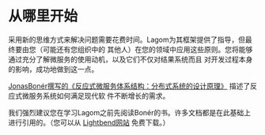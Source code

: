 从哪里开始
===================================================================================
采用新的思维方式来解决问题需要花费时间。Lagom为其框架提供了指导，但最终要由您（可能还有您组织中的
其他人）在您的领域中应用这些原则。您将能够通过充分了解微服务的使用动机，以及它们不仅对结果系统而且
对开发过程本身的影响，成功地做到这一点。

[JonasBonér撰写的《反应式微服务体系结构：分布式系统的设计原理》](https://www.lightbend.com/ebooks/reactive-microservices-architecture-design-principles-for-distributed-systems-oreilly?_ga=2.163637753.756444340.1569382743-1868267436.1568251405) 描述了反应式微服务系统如何满足现代软
件不断增长的需求。

我们强烈建议您在学习Lagom之前先阅读Bonér的书。许多文档都是在此基础上进行引用的。（您可以从
[Lightbend网站](https://www.lightbend.com/learn#type=ebook) 免费下载。）



